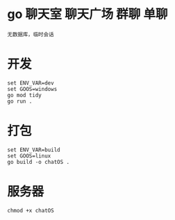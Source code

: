 # go 聊天室 聊天广场 群聊 单聊
    无数据库，临时会话

# 开发
    set ENV_VAR=dev
    set GOOS=windows
    go mod tidy
    go run .
   

# 打包
    set ENV_VAR=build
    set GOOS=linux
    go build -o chatOS .

# 服务器
    chmod +x chatOS